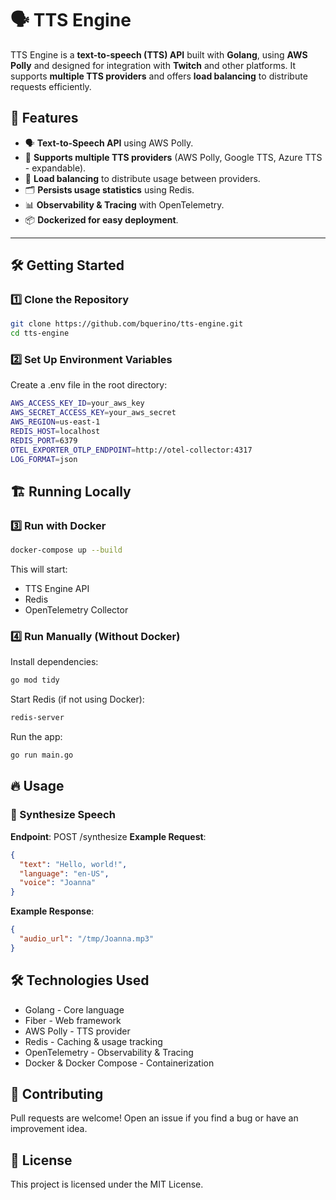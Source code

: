 # 🗣️ TTS Engine

TTS Engine is a **text-to-speech (TTS) API** built with **Golang**, using **AWS Polly** and designed for integration with **Twitch** and other platforms. It supports **multiple TTS providers** and offers **load balancing** to distribute requests efficiently.

## 🚀 Features
- 🗣️ **Text-to-Speech API** using AWS Polly.
- 🎯 **Supports multiple TTS providers** (AWS Polly, Google TTS, Azure TTS - expandable).
- 🔄 **Load balancing** to distribute usage between providers.
- 🗂️ **Persists usage statistics** using Redis.
- 📊 **Observability & Tracing** with OpenTelemetry.
- 📦 **Dockerized for easy deployment**.

---

## 🛠️ Getting Started

### 1️⃣ **Clone the Repository**
```sh
git clone https://github.com/bquerino/tts-engine.git
cd tts-engine
```
### 2️⃣ Set Up Environment Variables
Create a .env file in the root directory:

```sh
AWS_ACCESS_KEY_ID=your_aws_key
AWS_SECRET_ACCESS_KEY=your_aws_secret
AWS_REGION=us-east-1
REDIS_HOST=localhost
REDIS_PORT=6379
OTEL_EXPORTER_OTLP_ENDPOINT=http://otel-collector:4317
LOG_FORMAT=json
```

## 🏗️ Running Locally

### 3️⃣ Run with Docker
```sh
docker-compose up --build
```

This will start:

* TTS Engine API
* Redis
* OpenTelemetry Collector

### 4️⃣ Run Manually (Without Docker)
Install dependencies:

```sh
go mod tidy
```

Start Redis (if not using Docker):
```sh
redis-server
```

Run the app:
```sh
go run main.go
```

## 🔥 Usage
### 🎤 Synthesize Speech

**Endpoint**: POST /synthesize
**Example Request**:

```json
{
  "text": "Hello, world!",
  "language": "en-US",
  "voice": "Joanna"
}
```
**Example Response**:

```json
{
  "audio_url": "/tmp/Joanna.mp3"
}
```

## 🛠️ Technologies Used
* Golang - Core language
* Fiber - Web framework
* AWS Polly - TTS provider
* Redis - Caching & usage tracking
* OpenTelemetry - Observability & Tracing
* Docker & Docker Compose - Containerization

## 🤝 Contributing
Pull requests are welcome! Open an issue if you find a bug or have an improvement idea.

## 📄 License
This project is licensed under the MIT License.
